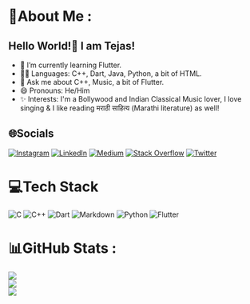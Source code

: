 # 💫About Me :
## Hello World!👋 I am Tejas!
- 🌱 I’m currently learning Flutter.
- 👨‍💻 Languages: C++, Dart, Java, Python, a bit of HTML.
- 💬 Ask me about C++, Music, a bit of Flutter.
- 😄 Pronouns: He/Him
- ✨ Interests: I'm a Bollywood and Indian Classical Music lover, I love singing & I like reading मराठी साहित्य (Marathi literature) as well!


## 🌐Socials
[![Instagram](https://img.shields.io/badge/Instagram-%23E4405F.svg?logo=Instagram&logoColor=white)](https://instagram.com/its.tawde) [![LinkedIn](https://img.shields.io/badge/LinkedIn-%230077B5.svg?logo=linkedin&logoColor=white)](https://linkedin.com/in/tejas-tawde-2b867b1b8) [![Medium](https://img.shields.io/badge/Medium-12100E?logo=medium&logoColor=white)](https://medium.com/@tejascodes.281) [![Stack Overflow](https://img.shields.io/badge/-Stackoverflow-FE7A16?logo=stack-overflow&logoColor=white)](https://stackoverflow.com/users/16897391) [![Twitter](https://img.shields.io/badge/Twitter-%231DA1F2.svg?logo=Twitter&logoColor=white)](https://twitter.com/TawdeTejas2) 

# 💻Tech Stack
![C](https://img.shields.io/badge/c-%2300599C.svg?style=for-the-badge&logo=c&logoColor=white) ![C++](https://img.shields.io/badge/c++-%2300599C.svg?style=for-the-badge&logo=c%2B%2B&logoColor=white) ![Dart](https://img.shields.io/badge/dart-%230175C2.svg?style=for-the-badge&logo=dart&logoColor=white) ![Markdown](https://img.shields.io/badge/markdown-%23000000.svg?style=for-the-badge&logo=markdown&logoColor=white) ![Python](https://img.shields.io/badge/python-3670A0?style=for-the-badge&logo=python&logoColor=ffdd54) ![Flutter](https://img.shields.io/badge/Flutter-%2302569B.svg?style=for-the-badge&logo=Flutter&logoColor=white)
# 📊GitHub Stats :
![](https://github-readme-stats.vercel.app/api?username=curiousTejas&theme=dark&hide_border=false&include_all_commits=false&count_private=false)<br/>
![](https://github-readme-streak-stats.herokuapp.com/?user=curiousTejas&theme=dark&hide_border=false)<br/>
![](https://github-readme-stats.vercel.app/api/top-langs/?username=curiousTejas&theme=dark&hide_border=false&include_all_commits=false&count_private=false&layout=compact)
